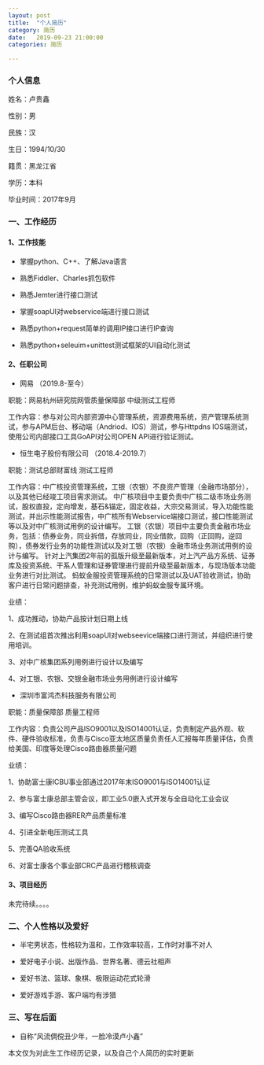 ```yaml
---
layout: post
title:  "个人简历"
category: 简历
date:   2019-09-23 21:00:00
categories: 简历

---
```


### 个人信息
姓名：卢贵鑫

性别：男

民族：汉

生日：1994/10/30

籍贯：黑龙江省

学历：本科

毕业时间：2017年9月

### 一、工作经历

#### 1、工作技能

- 掌握python、C++、了解Java语言

- 熟悉Fiddler、Charles抓包软件

- 熟悉Jemter进行接口测试

- 掌握soapUI对webservice端进行接口测试

- 熟悉python+request简单的调用IP接口进行IP查询

- 熟悉python+seleuim+unittest测试框架的UI自动化测试

#### 2、任职公司

- 网易 （2019.8-至今）

 职能：网易杭州研究院网管质量保障部  中级测试工程师
 
 工作内容：参与对公司内部资源中心管理系统，资源费用系统，资产管理系统测试，参与APM后台、移动端（Andriod、IOS）测试，参与Httpdns IOS端测试，使用公司内部接口工具GoAPI对公司OPEN API进行验证测试。

- 恒生电子股份有限公司 （2018.4-2019.7）

 职能：测试总部财富线 测试工程师

 工作内容：中广核投资管理系统，工银（农银）不良资产管理（金融市场部分），以及其他已经竣工项目需求测试。
中广核项目中主要负责中广核二级市场业务测试，股权直投，定向增发，基石&锚定，固定收益，大宗交易测试，导入功能性能测试，并出示性能测试报告，中广核所有Webservice端接口测试，接口性能测试等以及对中广核测试用例的设计编写。
工银（农银）项目中主要负责金融市场业务，包括：债券业务，同业拆借，存放同业，同业借款，回购（正回购，逆回购），债券发行业务的功能性测试以及对工银（农银）金融市场业务测试用例的设计与编写。
针对上汽集团2年前的孤版升级至最新版本，对上汽产品方系统、证券库及投资系统、干系人管理和证券管理进行提前升级至最新版本，与现场版本功能业务进行对比测试。
蚂蚁金服投资管理系统的日常测试以及UAT验收测试，协助客户进行日常问题排查，补充测试用例，维护蚂蚁金服专属环境。

 业绩：
 
 1、成功推动，协助产品按计划日期上线

 2、在测试组首次推出利用soapUI对webseevice端接口进行测试，并组织进行使用培训。

 3、对中广核集团系列用例进行设计以及编写

 4、对工银、农银、交银金融市场业务用例进行设计编写
 
- 深圳市富鸿杰科技服务有限公司

 职能：质量保障部 质量工程师
 
 工作内容：负责公司产品ISO9001以及ISO14001认证，负责制定产品外观、软件、硬件验收标准，负责与Cisco亚太地区质量负责任人汇报每年质量评估，负责给美国、印度等处理Cisco路由器质量问题

 业绩：
 
 1、协助富士康ICBU事业部通过2017年末ISO9001与ISO14001认证

 2、参与富士康总部主管会议，即工业5.0嵌入式开发与全自动化工业会议

 3、编写Cisco路由器RER产品质量标准

 4、引进全新电压测试工具

 5、完善QA验收系统

 6、对富士康各个事业部CRC产品进行稽核调查
  

#### 3、项目经历

未完待续。。。。

### 二、个人性格以及爱好

- 半宅男状态，性格较为温和，工作效率较高，工作时对事不对人

- 爱好电子小说、出版作品、世界名著、德云社相声

- 爱好书法、篮球、象棋、极限运动花式轮滑
    
- 爱好游戏手游、客户端均有涉猎

### 三、写在后面

- 自称“风流倜傥丑少年，一脸冷漠卢小鑫”




本文仅为对此生工作经历记录，以及自己个人简历的实时更新



